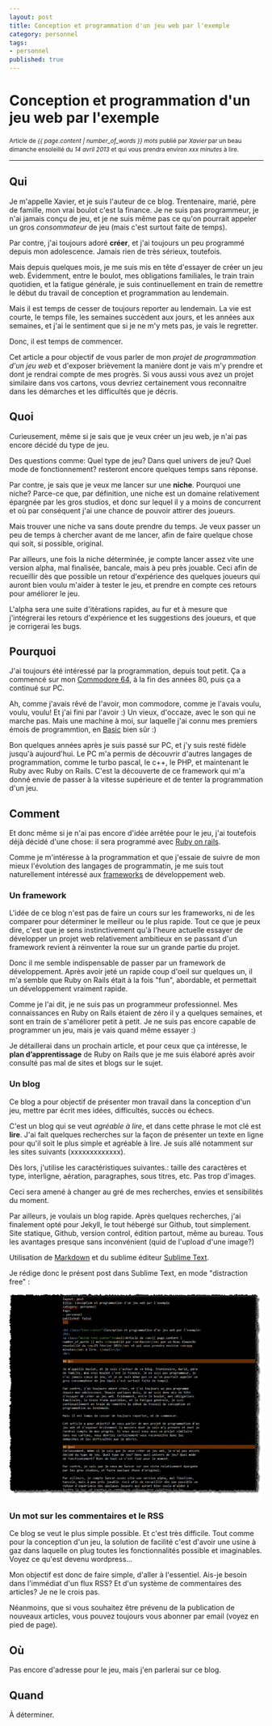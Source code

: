 ```yaml
---
layout: post
title: Conception et programmation d'un jeu web par l'exemple
category: personnel
tags:
- personnel
published: true
---
```


<h1 class="text-center">Conception et programmation d'un jeu web par l'exemple</h1>
<p class="muted text-center"><small>Article de <em>{{ page.content | number_of_words }} mots </em>publié par <em>Xavier</em> par un beau dimanche ensoleillé du <em>14 avril 2013</em> et qui vous prendra environ <em>xxx minutes</em> à lire. </small></p>
<hr>

## Qui

Je m'appelle Xavier, et je suis l'auteur de ce blog. Trentenaire, marié, père de famille, mon vrai boulot c'est la finance. Je ne suis pas programmeur, je n'ai jamais conçu de jeu, et je ne suis même pas ce qu'on pourrait appeler un gros *consommateur* de jeu (mais c'est surtout faite de temps).

Par contre, j'ai toujours adoré **créer**, et j'ai toujours un peu programmé depuis mon adolescence. Jamais rien de très sérieux, toutefois.

Mais depuis quelques mois, je me suis mis en tête d'essayer de créer un jeu web. Évidemment, entre le boulot, mes obligations familiales, le train train quotidien, et la fatigue générale, je suis continuellement en train de remettre le début du travail de conception et programmation au lendemain.

Mais il est temps de cesser de toujours reporter au lendemain. La vie est courte, le temps file, les semaines succèdent aux jours, et les années aux semaines, et j'ai le sentiment que si je ne m'y mets pas, je vais le regretter.

Donc, il est temps de commencer.

Cet article a pour objectif de vous parler de mon *projet de programmation d'un jeu web* et d'exposer brièvement la manière dont je vais m'y prendre et dont je rendrai compte de mes progrès. Si vous aussi vous avez un projet similaire dans vos cartons, vous devriez certainement vous reconnaitre dans les démarches et les difficultés que je décris.

## Quoi
Curieusement, même si je sais que je veux créer un jeu web, je n'ai pas encore décidé du type de jeu.

Des questions comme: Quel type de jeu? Dans quel univers de jeu? Quel mode de fonctionnement? resteront encore quelques temps sans réponse.

Par contre, je sais que je veux me lancer sur une **niche**. Pourquoi une niche? Parce-ce que, par définition, une niche est un domaine relativement épargnée par les gros studios, et donc sur lequel il y a moins de concurrent et où par conséquent j'ai une chance de pouvoir attirer des joueurs.

Mais trouver une niche va sans doute prendre du temps. Je veux passer un peu de temps à chercher avant de me lancer, afin de faire quelque chose qui soit, si possible, original.

Par ailleurs, une fois la niche déterminée, je compte lancer assez vite une version alpha, mal finalisée, bancale, mais à peu près jouable. Ceci afin de recueillir dès que possible un retour d'expérience des quelques joueurs qui auront bien voulu m'aider à tester le jeu, et prendre en compte ces retours pour améliorer le jeu.

L'alpha sera une suite d'itérations rapides, au fur et à mesure que j'intégrerai les retours d'expérience et les suggestions des joueurs, et que je corrigerai les bugs.

## Pourquoi

J'ai toujours été intéressé par la programmation, depuis tout petit. Ça a commencé sur mon [Commodore 64](http://fr.wikipedia.org/wiki/Commodore_64), à la fin des années 80, puis ça a continué sur PC.

Ah, comme j'avais rêvé de l'avoir, mon commodore, comme je l'avais voulu, voulu, voulu! Et j'ai fini par l'avoir :) Un vieux, d'occaze, avec le son qui ne marche pas. Mais une machine à moi, sur laquelle j'ai connu mes premiers émois de programmtion, en [Basic](http://en.wikipedia.org/wiki/Commodore_64#BASIC) bien sûr :)

Bon quelques années après je suis passé sur PC, et j'y suis resté fidèle jusqu'à aujourd'hui. Le PC m'a permis de découvrir d'autres langages de programmation, comme le turbo pascal, le c++, le PHP, et maintenant le Ruby avec Ruby on Rails. C'est la découverte de ce framework qui m'a donné envie de passer à la vitesse supérieure et de tenter la programmation d'un jeu.


## Comment

Et donc même si je n'ai pas encore d'idée arrêtée pour le jeu, j'ai toutefois déjà décidé d'une chose: il sera programmé avec [Ruby on rails](http://rubyonrails.org/).

Comme je m'intéresse à la programmation et que j'essaie de suivre de mon mieux l'évolution des langages de programmatin, je me suis tout naturellement intéressé aux [frameworks](http://fr.wikipedia.org/wiki/Framework) de développement web.

### Un framework

L'idée de ce blog n'est pas de faire un cours sur les frameworks, ni de les comparer pour déterminer le meilleur ou le plus rapide. Tout ce que je peux dire, c'est que je sens instinctivement qu'à l'heure actuelle essayer de développer un projet web relativement ambitieux en se passant d'un framework revient à réinventer la roue sur un grande partie du projet.

Donc il me semble indispensable de passer par un framework de développement. Après avoir jeté un rapide coup d'oeil sur quelques un, il m'a semble que Ruby on Rails était à la fois "fun", abordable, et permettait un développement vraiment rapide.

Comme je l'ai dit, je ne suis pas un programmeur professionnel. Mes connaissances en Ruby on Rails étaient de zéro il y a quelques semaines, et sont en train de s'améliorer petit à petit. Je ne suis pas encore capable de programmer un jeu, mais je vais quand même essayer :)

Je détaillerai dans un prochain article, et pour ceux que ça intéresse, le **plan d’apprentissage** de Ruby on Rails que je me suis élaboré après avoir consulté pas mal de sites et blogs sur le sujet.

### Un blog

Ce blog a pour objectif de présenter mon travail dans la conception d'un jeu, mettre par écrit mes idées, difficultés, succès ou échecs.

C'est un blog qui se veut *agréable à lire*, et dans cette phrase le mot clé est **lire**. J'ai fait quelques recherches sur la façon de présenter un texte en ligne pour qu'il soit le plus simple et agréable à lire. Je suis allé notamment sur les sites suivants (xxxxxxxxxxxxx).

Dès lors, j'utilise les caractéristiques suivantes.: taille des caractères et type, interligne, aération, paragraphes, sous titres, etc. Pas trop d'images.

Ceci sera amené à changer au gré de mes recherches, envies et sensibilités du moment.

Par ailleurs, je voulais un blog rapide. Après quelques recherches, j'ai finalement opté pour Jekyll, le tout hébergé sur Github, tout simplement. Site statique, Github, version control, édition partout, même au bureau. Tous les avantages presque sans inconvénient (quid de l'upload d'une image?)

Utilisation de [Markdown](http://daringfireball.net/projects/markdown/basics) et du sublime éditeur [Sublime Text](http://www.sublimetext.com/).

Je rédige donc le présent post dans Sublime Text, en mode "distraction free" :

![SideBlog - test image](/assets/images/5.png)

### Un mot sur les commentaires et le RSS

Ce blog se veut le plus simple possible. Et c'est très difficile. Tout comme pour la conception d'un jeu, la solution de facilité c'est d'avoir une usine à gaz dans laquelle on plug toutes les fonctionnalités possible et imaginables. Voyez ce qu'est devenu wordpress...

Mon objectif est donc de faire simple, d'aller à l'essentiel. Ais-je besoin dans l'immédiat d'un flux RSS? Et d'un système de commentaires des articles? Je ne le crois pas.

Néanmoins, que si vous souhaitez être prévenu de la publication de nouveaux articles, vous pouvez toujours vous abonner par email (voyez en pied de page).

## Où

Pas encore d'adresse pour le jeu, mais j'en parlerai sur ce blog.

## Quand

À déterminer.
